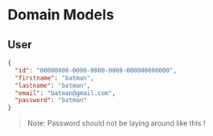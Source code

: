 # Domain Models

## User

```json
{
  "id": "00000000-0000-0000-0000-000000000000",
  "firstname": "batman",
  "lastname": "batman",
  "email": "batman@gmail.com",
  "password": "batman"
}
```
> Note: Password should not be laying around like this !
